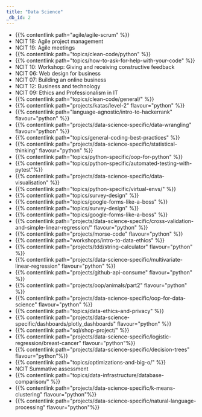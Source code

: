 ```yaml
---
title: "Data Science"
_db_id: 2
---
```


- {{% contentlink path="agile/agile-scrum" %}}
- NCIT 18: Agile project management
- NCIT 19: Agile meetings
- {{% contentlink path="topics/clean-code/python" %}}
- {{% contentlink path="topics/how-to-ask-for-help-with-your-code" %}}
- NCIT 10: Workshop: Giving and receiving constructive feedback
- NCIT 06: Web design for business
- NCIT 07: Building an online business
- NCIT 12: Business and technology
- NCIT 09: Ethics and Professionalism in IT
- {{% contentlink path="topics/clean-code/general/" %}}
- {{% contentlink path="projects/katas/level-2" flavour="python" %}}
- {{% contentlink path="language-agnostic/intro-to-hackerrank" flavour="python" %}}
- {{% contentlink path="projects/data-science-specific/data-wrangling" flavour="python" %}}
- {{% contentlink path="topics/general-coding-best-practices" %}}
- {{% contentlink path="projects/data-science-specific/statistical-thinking" flavour="python" %}}
- {{% contentlink path="topics/python-specific/oop-for-python" %}}
- {{% contentlink path="topics/python-specific/automated-testing-with-pytest"%}}
- {{% contentlink path="projects/data-science-specific/data-visualisation" %}}
- {{% contentlink path="topics/python-specific/virtual-envs/" %}}
- {{% contentlink path="topics/survey-design" %}}
- {{% contentlink path="topics/google-forms-like-a-boss" %}}
- {{% contentlink path="topics/survey-design" %}}
- {{% contentlink path="topics/google-forms-like-a-boss" %}}
- {{% contentlink path="projects/data-science-specific/cross-validation-and-simple-linear-regression/" flavour="python" %}}
- {{% contentlink path="projects/morse-code" flavour="python" %}}
- {{% contentlink path="workshops/intro-to-data-ethics" %}}
- {{% contentlink path="projects/tdd/string-calculator" flavour="python" %}}
- {{% contentlink path="projects/data-science-specific/multivariate-linear-regression" flavour="python" %}}
- {{% contentlink path="projects/github-api-consume" flavour="python" %}}
- {{% contentlink path="projects/oop/animals/part2"  flavour="python" %}}
- {{% contentlink path="projects/data-science-specific/oop-for-data-science" flavour="python" %}}
- {{% contentlink path="topics/data-ethics-and-privacy" %}}
- {{% contentlink path="projects/data-science-specific/dashboards/plotly_dashboards" flavour="python" %}}
- {{% contentlink path="sql/shop-project/" %}}
- {{% contentlink path="projects/data-science-specific/logistic-regression/breast-cancer"  flavour="python"%}}
- {{% contentlink path="projects/data-science-specific/decision-trees" flavour="python"%}}
- {{% contentlink path="topics/optimizations-and-big-o/" %}}
- NCIT Summative assessment
- {{% contentlink path="topics/data-infrastructure/database-comparison/" %}}
- {{% contentlink path="projects/data-science-specific/k-means-clustering" flavour="python"%}}
- {{% contentlink path="projects/data-science-specific/natural-language-processing" flavour="python"%}}

